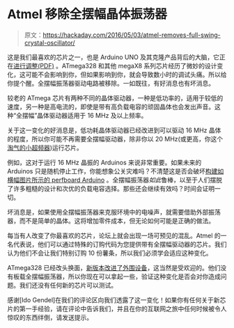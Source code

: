 # Atmel 移除全摆幅晶体振荡器

> 原文：<https://hackaday.com/2016/05/03/atmel-removes-full-swing-crystal-oscillator/>

这是我们最喜欢的芯片之一，也是 Arduino UNO 及其克隆产品背后的大脑，它正在[进行调整(PDF)](http://img.digikey.com/Retractions/WC154601%20-%20PCN-12-23-2015.pdf) 。ATmega328 和其他 megaX8 系列芯片经历了微妙的设计变化，这可能不会影响到你，但如果影响到你，就会导致数小时的调试头痛。所以给你提个醒。全摆幅振荡器驱动电路被移除。一如既往，有好消息也有坏消息。

较老的 ATmega 芯片有两种不同的晶体驱动器，一种是低功率的，适用于较低的速度，另一种是高电流的，即使是带有高负载电容的顽固晶体也会发出声音。这种“全摆幅”晶体驱动器适用于 16 MHz 及以上频率。

关于这一变化的好消息是，低功耗晶体驱动器已经改进到可以驱动 16 MHz 晶体的程度，所以你可能不再需要全摆幅驱动器，除非你以 20 MHz(或更高，你这个[淘气的小超频器](http://hackaday.com/2015/08/04/clocking-or-overclocking-an-avr/))运行芯片。

例如，这对于运行 16 MHz 晶振的 Arduinos 来说非常重要。如果未来的 Arduinos 只是随机停止工作，你能想象公关灾难吗？不清楚这是否会破坏[构建如横幅图片所示的 perfboard Arduino](http://www.instructables.com/id/Perfboard-Hackduino-Arduino-compatible-circuit/?ALLSTEPS) 。全摆幅振荡器*如此*鲁棒，以至于人们摆脱了许多粗糙的设计和次优的负载电容选择。那些还会继续有效吗？时间会证明一切。

坏消息是，如果使用全摆幅振荡器来克服环境中的电噪声，就需要借助外部振荡器，而不是简单的晶体。这将增加零件成本，但无论如何可能是正确的做法。

每当有人改变了你最喜欢的芯片，论坛上就会出现一场可预见的混乱。Atmel 的一名代表说，他们可以通过特殊的订购代码为您提供带有全摆幅驱动器的芯片。我们认为他们不会让我们特别订购 10 份薯条，所以我们必须学会适应这种变化。

ATmega328 已经改头换面，[新版本改进了外围设备](http://hackaday.com/2016/01/26/bye-bye-atmega328p-hello-328pb/)，这当然是受欢迎的。他们没有板载全摆幅振荡器，所以你现在可以拿起一些，验证这种变化是否会对你造成问题。我们还没有任何新的芯片可以测试。

感谢[Ido Gendel]在我们的评论区向我们透露了这一变化！如果你有任何关于新芯片的第一手经验，请在评论中告诉我们，并且在你的互联网之旅中任何时候被令人惊叹的东西绊倒，请发送提示。